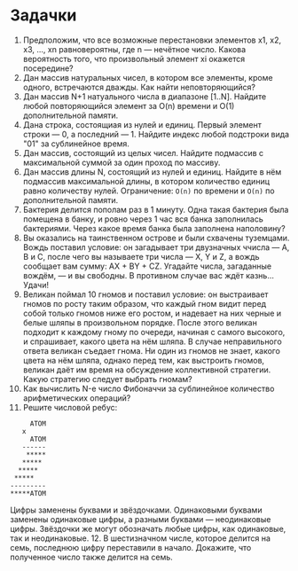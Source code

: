 # Задачки
1. Предположим, что все возможные перестановки элементов x1, x2, x3, ..., xn равновероятны, где n — нечётное число. Какова вероятность того, что произвольный элемент xi окажется посередине?
2. Дан массив натуральных чисел, в котором все элементы, кроме одного, встречаются дважды. Как найти неповторяющийся?
3. Дан массив N+1 натуального числа в диапазоне [1..N]. Найдите любой повторяющийся элемент за O(n) времени и O(1) дополнительной памяти.
4. Дана строка, состоящиая из нулей и единиц. Первый элемент строки — 0, а последний — 1. Найдите индекс любой подстроки вида "01" за сублинейное время.
5. Дан массив, состоящий из целых чисел. Найдите подмассив с максимальной суммой за один проход по массиву.
6. Дан массив длины N, состоящий из нулей и единиц. Найдите в нём подмассив максимальной длины, в котором количество единиц равно количеству нулей. Ограничение: `O(n)` по времени и `O(n)` по дополнительной памяти.
7. Бактерия делится пополам раз в 1 минуту. Одна такая бактерия была помещена в банку, и ровно через 1 час вся банка заполнилась бактериями. Через какое время банка была заполнена наполовину?
8. Вы оказались на таинственном острове и были схвачены туземцами. Вождь поставил условие: он загадывает три двузначных ччисла — A, B и C, после чего вы называете три числа — X, Y и Z, а вождь сообщает вам сумму: AX + BY + CZ. Угадайте числа, загаданные вождём, — и вы свободны. В противном случае вас ждёт казнь... Удачи!
9. Великан поймал 10 гномов и поставил условие: он выстраивает гномов по росту таким образом, что каждый гном видит перед собой только гномов ниже его ростом, и надевает на них черные и белые шляпы в произвольном порядке. После этого великан подходит к каждому гному по очереди, начиная с самого высокого, и спрашивает, какого цвета на нём шляпа. В случае неправильного ответа великан съедает гнома. Ни один из гномов не знает, какого цвета на нём шляпа, однако перед тем, как выстроить гномов, великан даёт им время на обсуждение коллективной стратегии. Какую стратегию следует выбрать гномам?
10. Как вычислить N-е число Фибоначчи за сублинейное количество арифметических операций?
11. Решите числовой ребус:
```
     ATOM
   x
     ATOM
   ------
    *****
   *****
  *****
 *****
---------
*****ATOM
```
Цифры заменены буквами и звёздочками. Одинаковыми буквами заменены одинаковые цифры, а разными буквами — неодинаковые цифры. Звёздочки же могут обозначать любые цифры, как одинаковые, так и неодинаковые.
12. В шестизначном числе, которое делится на семь, последнюю цифру переставили в начало. Докажите, что полученное число также делится на семь.
